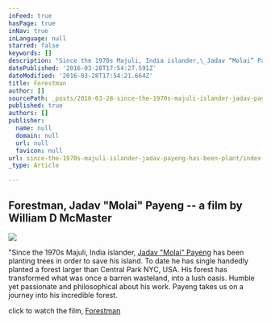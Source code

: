 ```yaml
---
inFeed: true
hasPage: true
inNav: true
inLanguage: null
starred: false
keywords: []
description: "Since the 1970s Majuli, India islander,\_Jadav “Molai” Payeng\_has been planting trees in order to save\_his island. \_To date he has single handedly planted a forest larger than Central Park NYC, USA. \_His forest has transformed what was once a barren wasteland, into a lush oasis. \_Humble yet passionate and philosophical about his work. Payeng takes us on a journey into his incredible forest. Forestman"
datePublished: '2016-03-28T17:54:27.591Z'
dateModified: '2016-03-28T17:54:21.664Z'
title: Forestman
author: []
sourcePath: _posts/2016-03-28-since-the-1970s-majuli-islander-jadav-payeng-has-been-plant.md
published: true
authors: []
publisher:
  name: null
  domain: null
  url: null
  favicon: null
url: since-the-1970s-majuli-islander-jadav-payeng-has-been-plant/index.html
_type: Article

---
```

## Forestman, Jadav "Molai" Payeng -- a film by William D McMaster
![](https://the-grid-user-content.s3-us-west-2.amazonaws.com/733ba52b-111b-42b9-9380-2bb269317184.png)

"Since the 1970s Majuli, India islander, [Jadav "Molai" Payeng][0] has been planting trees in order to save his island.  To date he has single handedly planted a forest larger than Central Park NYC, USA.  His forest has transformed what was once a barren wasteland, into a lush oasis.  Humble yet passionate and philosophical about his work. Payeng takes us on a journey into his incredible forest. 

click to watch the film,  [Forestman][1]

[0]: https://en.wikipedia.org/wiki/Jadav_Payeng
[1]: https://www.facebook.com/TheForestForTheTreesMovie